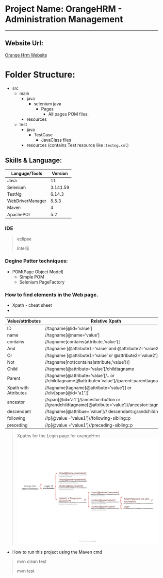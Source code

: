 # Project Name: OrangeHRM - Administration Management
___

## Website Url:

[Orange Hrm Website](https://opensource-demo.orangehrmlive.com/web/index.php/auth/login)


# Folder Structure: 
- src
  - main
    - java
      - selenium java
        - Pages
          - All pages POM files. 
    - resources
  - test
    - java
      - TestCase
        - JavaClass files  
    - resources (contains Test resource like :`testng.xml`)


## Skills & Language:

|Languge/Tools| Version |
|---------|---|
|Java| 11 |
|Selenium| 3.141.59 |
|TestNg| 6.14.3 |
|WebDriverManager| 5.5.3 |
|Maven| 4 |
|ApachePOI| 5.2 |

### IDE 
> eclipse
> 
> Intellij

### Degine Patter techniques: 
- POM(Page Object Model)
  - Simple POM
  - Selenium PageFactory
### How to find elements in the Web page.
- Xpath - cheat sheet
- 
|Value/attributes|Relative Xpath|
|---------|-------|
|ID 	|//tagname[@id=’value’]|		
|name	|//tagname[@name=’value’]|		
|contains|	//tagname[contains(attribute,’value’)]|		
|And|	//tagname [@attribute1=’value’ and @attribute2=’value2’]	|	
|Or |	//tagname [@attribute1=’value’ or @attribute2=’value2’]		|
|Not| 	//tagname[not(contains(attribute,’value’))]		|
|Child|	//tagname[@attribute=’value’]/childtagname		|
|Parent|	//tagname[@attribute=’value’]/..  or //childtagname[@attribute='value']//parent::parenttagname		|
|Xpath with Attributes|	//tagname[tagname[@attribute=’value’]] or //div[span[@id='a1']]		|
|ancestor|	//span[@id='a1']//ancestor::button or //grandchildtagname[@attribute=’value’]//ancestor::tagname|		
|descendant|	//tagname[@attribue=’value’]// descendant::grandchildname		|
|following|	//p[@value ='value1']//following-sibling::p		|
|preceding|	//p[@value ='value1']//preceding-sibling::p		|


> Xpaths for the Login page for orangeHrm
![img_1.png](img.png)

- How to run this project using the Maven cmd 
> mvn clean test
> 
> mvn test
			
			
			
 
 
